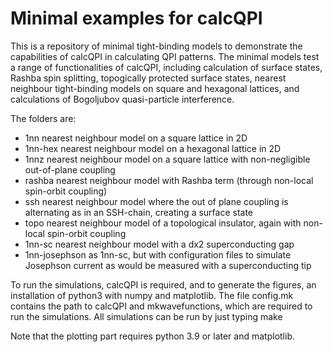 # Minimal examples for calcQPI

This is a repository of minimal tight-binding models to demonstrate the capabilities of calcQPI in calculating QPI patterns. The minimal models test a range of functionalities of calcQPI, including calculation of surface states, Rashba spin splitting, topogically protected surface states, nearest neighbour tight-binding models on square and hexagonal lattices, and calculations of Bogoljubov quasi-particle interference.

The folders are:

* 1nn 	    nearest neighbour model on a square lattice in 2D
* 1nn-hex	    nearest neighbour model on a hexagonal lattice in 2D
* 1nnz        nearest neighbour model on a square lattice with non-negligible out-of-plane coupling
* rashba	    nearest neighbour model with Rashba term (through non-local spin-orbit coupling)
* ssh         nearest neighbour model where the out of plane coupling is alternating as in an SSH-chain, creating a surface state
* topo        nearest neighbour model of a topological insulator, again with non-local spin-orbit coupling
* 1nn-sc      nearest neighbour model with a dx2 superconducting gap
* 1nn-josephson as 1nn-sc, but with configuration files to simulate Josephson current as would be measured with a superconducting tip

To run the simulations, calcQPI is required, and to generate the figures, an installation of python3 with numpy and matplotlib. The file config.mk contains the path to calcQPI and mkwavefunctions, which are required to run the simulations. All simulations can be run by just typing make

Note that the plotting part requires python 3.9 or later and matplotlib.
